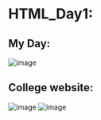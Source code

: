 # HTML_Day1:
## My Day:
![image](https://github.com/user-attachments/assets/5114402d-14db-402e-a000-8cf23599fb52)
## College website:
![image](https://github.com/user-attachments/assets/c46a4878-9f60-4645-bb47-feae74af38f3)
![image](https://github.com/user-attachments/assets/89d64803-23a9-45d1-ba8d-280da029f710)

